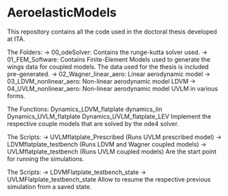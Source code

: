 # AeroelasticModels
This repository contains all the code used in the doctoral thesis developed at ITA.

The Folders:
-> 00_odeSolver: Contains the runge-kutta solver used.
-> 01_FEM_Software: Contains Finite-Element Models used to generate the wings data for coupled models. The data used for the thesis is included pre-generated.
-> 02_Wagner_linear_aero: Linear aerodynamic model
-> 03_LDVM_nonlinear_aero: Non-linear aerodynamic model LDVM
-> 04_UVLM_nonlinear_aero: Non-linear aerodynamic model UVLM in various forms.

The Functions:
Dynamics_LDVM_flatplate
dynamics_lin
Dynamics_UVLM_flatplate
Dynamics_UVLM_flatplate_LEV
Implement the respective couple models that are solved by the ode4 solver.

The Scripts:
-> UVLMflatplate_Prescribed (Runs UVLM prescribed model)
-> LDVMflatplate_testbench (Runs LDVM and Wagner coupled models)
-> UVLMflatplate_testbench (Runs UVLM coupled models)
Are the start point for running the simulations.

The Scripts:
-> LDVMFlatplate_testbench_state
-> UVLMFlatplate_testbench_state
Allow to resume the respective previous simulation from a saved state.
